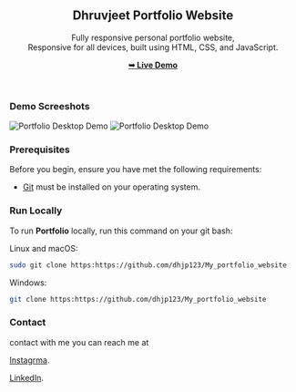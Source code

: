 <div align="center">
  
  <br />

  <h2 align="center">Dhruvjeet Portfolio Website</h2>

  Fully responsive personal portfolio website, <br />Responsive for all devices, built using HTML, CSS, and JavaScript.

  <a href="https://github.com/dhjp123/My_portfolio_website"><strong>➥ Live Demo</strong></a>

</div>

<br />

### Demo Screeshots

![Portfolio Desktop Demo](./readme-images/desktop.png "Desktop Demo")
![Portfolio Desktop Demo](./readme-images/disktop_22.png "Desktop Demo")


### Prerequisites

Before you begin, ensure you have met the following requirements:

* [Git](https://git-scm.com/downloads "Download Git") must be installed on your operating system.

### Run Locally

To run **Portfolio** locally, run this command on your git bash:

Linux and macOS:

```bash
sudo git clone https:https://github.com/dhjp123/My_portfolio_website
```

Windows:

```bash
git clone https:https://github.com/dhjp123/My_portfolio_website
```

### Contact

contact with me you can reach me at 





[Instagrma](https://www.instagram.com/dhruv_jeet_ptl__907/).

[LinkedIn](https://www.linkedin.com/in/dhruvjeet-patel-8183a3213/).


